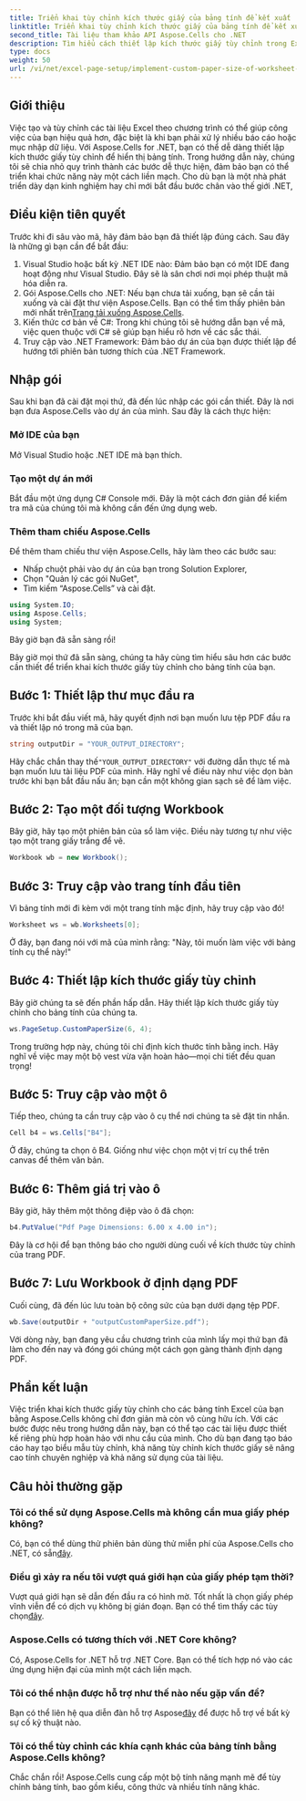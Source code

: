 ```yaml
---
title: Triển khai tùy chỉnh kích thước giấy của bảng tính để kết xuất
linktitle: Triển khai tùy chỉnh kích thước giấy của bảng tính để kết xuất
second_title: Tài liệu tham khảo API Aspose.Cells cho .NET
description: Tìm hiểu cách thiết lập kích thước giấy tùy chỉnh trong Excel bằng Aspose.Cells cho .NET. Hướng dẫn từng bước để hiển thị bảng tính liền mạch.
type: docs
weight: 50
url: /vi/net/excel-page-setup/implement-custom-paper-size-of-worksheet-for-rendering/
---
```

## Giới thiệu

Việc tạo và tùy chỉnh các tài liệu Excel theo chương trình có thể giúp công việc của bạn hiệu quả hơn, đặc biệt là khi bạn phải xử lý nhiều báo cáo hoặc mục nhập dữ liệu. Với Aspose.Cells for .NET, bạn có thể dễ dàng thiết lập kích thước giấy tùy chỉnh để hiển thị bảng tính. Trong hướng dẫn này, chúng tôi sẽ chia nhỏ quy trình thành các bước dễ thực hiện, đảm bảo bạn có thể triển khai chức năng này một cách liền mạch. Cho dù bạn là một nhà phát triển dày dạn kinh nghiệm hay chỉ mới bắt đầu bước chân vào thế giới .NET,

## Điều kiện tiên quyết

Trước khi đi sâu vào mã, hãy đảm bảo bạn đã thiết lập đúng cách. Sau đây là những gì bạn cần để bắt đầu:

1. Visual Studio hoặc bất kỳ .NET IDE nào: Đảm bảo bạn có một IDE đang hoạt động như Visual Studio. Đây sẽ là sân chơi nơi mọi phép thuật mã hóa diễn ra.
2. Gói Aspose.Cells cho .NET: Nếu bạn chưa tải xuống, bạn sẽ cần tải xuống và cài đặt thư viện Aspose.Cells. Bạn có thể tìm thấy phiên bản mới nhất trên[Trang tải xuống Aspose.Cells](https://releases.aspose.com/cells/net/).
3. Kiến thức cơ bản về C#: Trong khi chúng tôi sẽ hướng dẫn bạn về mã, việc quen thuộc với C# sẽ giúp bạn hiểu rõ hơn về các sắc thái.
4. Truy cập vào .NET Framework: Đảm bảo dự án của bạn được thiết lập để hướng tới phiên bản tương thích của .NET Framework.

## Nhập gói

Sau khi bạn đã cài đặt mọi thứ, đã đến lúc nhập các gói cần thiết. Đây là nơi bạn đưa Aspose.Cells vào dự án của mình. Sau đây là cách thực hiện:

### Mở IDE của bạn

Mở Visual Studio hoặc .NET IDE mà bạn thích.

### Tạo một dự án mới

Bắt đầu một ứng dụng C# Console mới. Đây là một cách đơn giản để kiểm tra mã của chúng tôi mà không cần đến ứng dụng web.

### Thêm tham chiếu Aspose.Cells

Để thêm tham chiếu thư viện Aspose.Cells, hãy làm theo các bước sau:
- Nhấp chuột phải vào dự án của bạn trong Solution Explorer,
- Chọn "Quản lý các gói NuGet",
- Tìm kiếm “Aspose.Cells” và cài đặt.

```csharp
using System.IO;
using Aspose.Cells;
using System;
```

Bây giờ bạn đã sẵn sàng rồi!

Bây giờ mọi thứ đã sẵn sàng, chúng ta hãy cùng tìm hiểu sâu hơn các bước cần thiết để triển khai kích thước giấy tùy chỉnh cho bảng tính của bạn. 

## Bước 1: Thiết lập thư mục đầu ra

Trước khi bắt đầu viết mã, hãy quyết định nơi bạn muốn lưu tệp PDF đầu ra và thiết lập nó trong mã của bạn.

```csharp
string outputDir = "YOUR_OUTPUT_DIRECTORY";
```

 Hãy chắc chắn thay thế`"YOUR_OUTPUT_DIRECTORY"` với đường dẫn thực tế mà bạn muốn lưu tài liệu PDF của mình. Hãy nghĩ về điều này như việc dọn bàn trước khi bạn bắt đầu nấu ăn; bạn cần một không gian sạch sẽ để làm việc.

## Bước 2: Tạo một đối tượng Workbook

Bây giờ, hãy tạo một phiên bản của sổ làm việc. Điều này tương tự như việc tạo một trang giấy trắng để vẽ.

```csharp
Workbook wb = new Workbook();
```

## Bước 3: Truy cập vào trang tính đầu tiên

Vì bảng tính mới đi kèm với một trang tính mặc định, hãy truy cập vào đó! 

```csharp
Worksheet ws = wb.Worksheets[0];
```

Ở đây, bạn đang nói với mã của mình rằng: "Này, tôi muốn làm việc với bảng tính cụ thể này!" 

## Bước 4: Thiết lập kích thước giấy tùy chỉnh

Bây giờ chúng ta sẽ đến phần hấp dẫn. Hãy thiết lập kích thước giấy tùy chỉnh cho bảng tính của chúng ta.

```csharp
ws.PageSetup.CustomPaperSize(6, 4);
```

Trong trường hợp này, chúng tôi chỉ định kích thước tính bằng inch. Hãy nghĩ về việc may một bộ vest vừa vặn hoàn hảo—mọi chi tiết đều quan trọng!

## Bước 5: Truy cập vào một ô

Tiếp theo, chúng ta cần truy cập vào ô cụ thể nơi chúng ta sẽ đặt tin nhắn. 

```csharp
Cell b4 = ws.Cells["B4"];
```

Ở đây, chúng ta chọn ô B4. Giống như việc chọn một vị trí cụ thể trên canvas để thêm văn bản.

## Bước 6: Thêm giá trị vào ô

Bây giờ, hãy thêm một thông điệp vào ô đã chọn:

```csharp
b4.PutValue("Pdf Page Dimensions: 6.00 x 4.00 in");
```

Đây là cơ hội để bạn thông báo cho người dùng cuối về kích thước tùy chỉnh của trang PDF.

## Bước 7: Lưu Workbook ở định dạng PDF

Cuối cùng, đã đến lúc lưu toàn bộ công sức của bạn dưới dạng tệp PDF.

```csharp
wb.Save(outputDir + "outputCustomPaperSize.pdf");
```

Với dòng này, bạn đang yêu cầu chương trình của mình lấy mọi thứ bạn đã làm cho đến nay và đóng gói chúng một cách gọn gàng thành định dạng PDF.

## Phần kết luận

Việc triển khai kích thước giấy tùy chỉnh cho các bảng tính Excel của bạn bằng Aspose.Cells không chỉ đơn giản mà còn vô cùng hữu ích. Với các bước được nêu trong hướng dẫn này, bạn có thể tạo các tài liệu được thiết kế riêng phù hợp hoàn hảo với nhu cầu của mình. Cho dù bạn đang tạo báo cáo hay tạo biểu mẫu tùy chỉnh, khả năng tùy chỉnh kích thước giấy sẽ nâng cao tính chuyên nghiệp và khả năng sử dụng của tài liệu. 

## Câu hỏi thường gặp

### Tôi có thể sử dụng Aspose.Cells mà không cần mua giấy phép không?
 Có, bạn có thể dùng thử phiên bản dùng thử miễn phí của Aspose.Cells cho .NET, có sẵn[đây](https://releases.aspose.com/).

### Điều gì xảy ra nếu tôi vượt quá giới hạn của giấy phép tạm thời?
 Vượt quá giới hạn sẽ dẫn đến đầu ra có hình mờ. Tốt nhất là chọn giấy phép vĩnh viễn để có dịch vụ không bị gián đoạn. Bạn có thể tìm thấy các tùy chọn[đây](https://purchase.aspose.com/buy).

### Aspose.Cells có tương thích với .NET Core không?
Có, Aspose.Cells for .NET hỗ trợ .NET Core. Bạn có thể tích hợp nó vào các ứng dụng hiện đại của mình một cách liền mạch.

### Tôi có thể nhận được hỗ trợ như thế nào nếu gặp vấn đề?
 Bạn có thể liên hệ qua diễn đàn hỗ trợ Aspose[đây](https://forum.aspose.com/c/cells/9) để được hỗ trợ về bất kỳ sự cố kỹ thuật nào.

### Tôi có thể tùy chỉnh các khía cạnh khác của bảng tính bằng Aspose.Cells không?
Chắc chắn rồi! Aspose.Cells cung cấp một bộ tính năng mạnh mẽ để tùy chỉnh bảng tính, bao gồm kiểu, công thức và nhiều tính năng khác.